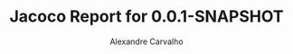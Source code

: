 ---
title: Jacoco Report for 0.0.1-SNAPSHOT
author: Alexandre Carvalho
menu_title: 0.0.1-SNAPSHOT
category: jacoco_reports
layout: iframe
iframe_url: /docs/0.0.1-SNAPSHOT/site/jacoco/index.html
order: 5
---